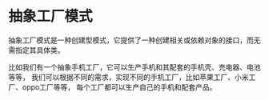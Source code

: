 # 抽象工厂模式
抽象工厂模式是一种创建型模式，它提供了一种创建相关或依赖对象的接口，而无需指定其具体类。

比如我们有一个抽象手机工厂，它可以生产手机和其配套的手机壳、充电器、电池等等，
我们可以根据不同的需求，实现不同的手机工厂，比如苹果工厂、小米工厂、oppo工厂等等，
每个工厂都可以生产自己的手机和配套产品。
